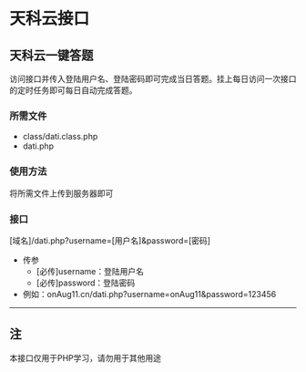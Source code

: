 # 天科云接口
## 天科云一键答题
访问接口并传入登陆用户名、登陆密码即可完成当日答题。挂上每日访问一次接口的定时任务即可每日自动完成答题。
### 所需文件
* class/dati.class.php
* dati.php
### 使用方法
将所需文件上传到服务器即可
### 接口
[域名]/dati.php?username=[用户名]&password=[密码]
* 传参
  * [必传]username：登陆用户名
  * [必传]password：登陆密码
* 例如：onAug11.cn/dati.php?username=onAug11&password=123456
***
## 注
本接口仅用于PHP学习，请勿用于其他用途
